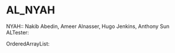 # AL_NYAH
NYAH:: Nakib Abedin, Ameer Alnasser, Hugo Jenkins, Anthony Sun
ALTester:

OrderedArrayList:

